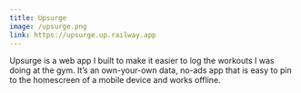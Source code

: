 ```yaml
---
title: Upsurge
image: /upsurge.png
link: https://upsurge.up.railway.app
---
```


Upsurge is a web app I built to make it easier to log the workouts I was doing at the gym. It’s an own-your-own data, no-ads app that is easy to pin to the homescreen of a mobile device and works offline.
